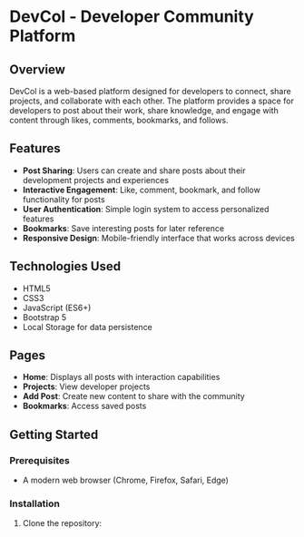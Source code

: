 # DevCol - Developer Community Platform

## Overview
DevCol is a web-based platform designed for developers to connect, share projects, and collaborate with each other. The platform provides a space for developers to post about their work, share knowledge, and engage with content through likes, comments, bookmarks, and follows.

## Features
- **Post Sharing**: Users can create and share posts about their development projects and experiences
- **Interactive Engagement**: Like, comment, bookmark, and follow functionality for posts
- **User Authentication**: Simple login system to access personalized features
- **Bookmarks**: Save interesting posts for later reference
- **Responsive Design**: Mobile-friendly interface that works across devices

## Technologies Used
- HTML5
- CSS3
- JavaScript (ES6+)
- Bootstrap 5
- Local Storage for data persistence

## Pages
- **Home**: Displays all posts with interaction capabilities
- **Projects**: View developer projects
- **Add Post**: Create new content to share with the community
- **Bookmarks**: Access saved posts

## Getting Started

### Prerequisites
- A modern web browser (Chrome, Firefox, Safari, Edge)

### Installation
1. Clone the repository:
